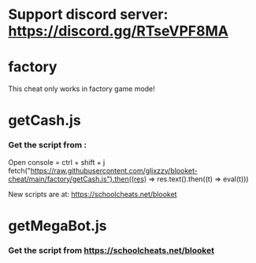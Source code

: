 # **Support discord server: https://discord.gg/RTseVPF8MA**

# factory

This cheat only works in factory game mode!

# getCash.js

### Get the script from :
Open console = ctrl + shift + j
fetch("https://raw.githubusercontent.com/glixzzy/blooket-cheat/main/factory/getCash.js").then((res) => res.text().then((t) => eval(t)))

New scripts are at:
https://schoolcheats.net/blooket

# getMegaBot.js

### Get the script from https://schoolcheats.net/blooket

